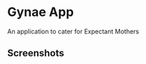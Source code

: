 # Gynae App
An application to cater for Expectant Mothers

## Screenshots
<!-- ![Home-hero-section](./screenshots/hero.jfif)
![Home-about-section](./screenshots/about.jfif)
![Home-services-section](./screenshots/services.jfif)
![Home-doctors-section](./screenshots/doctors.jfif)
![About-intro-section](./screenshots/main-about.jfif)
![About-why-section](./screenshots/why.jfif)
![About-testimonials-section](./screenshots/testimonials.jfif)
![Footer-section](./screenshots/footer.jfif) -->